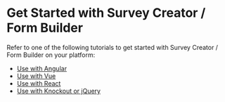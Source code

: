 # Get Started with Survey Creator / Form Builder

Refer to one of the following tutorials to get started with Survey Creator / Form Builder on your platform:

- [Use with Angular](https://surveyjs.io/Documentation/Survey-Creator?id=get-started-angular)
- [Use with Vue](https://surveyjs.io/Documentation/Survey-Creator?id=get-started-vue)
- [Use with React](https://surveyjs.io/Documentation/Survey-Creator?id=get-started-react)
- [Use with Knockout or jQuery](https://surveyjs.io/Documentation/Survey-Creator?id=get-started-knockout-jquery)

